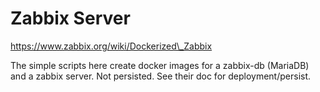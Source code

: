 # Zabbix Server
https://www.zabbix.org/wiki/Dockerized\_Zabbix

The simple scripts here create docker images for a zabbix-db (MariaDB) and
a zabbix server.   Not persisted.  See their doc for deployment/persist.
